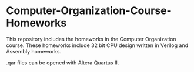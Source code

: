 # Computer-Organization-Course-Homeworks
This repository includes the homeworks in the Computer Organization course. These homeworks include 32 bit CPU design written in Verilog and Assembly homeworks. 

.qar files can be opened with Altera Quartus II.
